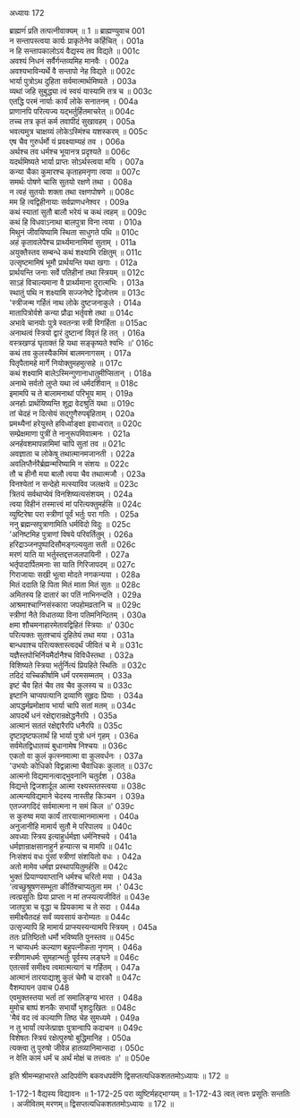 अध्यायः 172

ब्राह्मणंं प्रति तत्पत्नीवाक्यम् ॥ 1 ॥
ब्राह्मण्युवाच 	001  
न सन्तापस्त्वया कार्यः प्राकृतेनेव कर्हिचित् ।	001a  
न हि सन्तापकालोऽयं वैद्यस्य तव विद्यते ॥	001c  
अवश्यं निधनं सर्वैर्गन्तव्यमिह मानवैः ।	002a  
अवश्यभाविन्यर्थे वै सन्तापो नेह विद्यते ॥	002c  
भार्या पुत्रोऽथ दुहिता सर्वमात्मार्थमिष्यते ।	003a  
व्यथां जहि सुबुद्ध्या त्वं स्वयं यास्यामि तत्र च ॥	003c  
एतद्धि परमं नार्याः कार्यं लोके सनातनम् ।	004a  
प्राणानपि परित्यज्य यद्भर्तुर्हितमाचरेत् ॥	004c  
तच्च तत्र कृतं कर्म तवापीदं सुखावहम् ।	005a  
भवत्यमुत्र चाक्षय्यं लोकेऽस्मिंश्च यशस्करम् ॥	005c  
एष चैव गुरुर्धर्मो यं प्रवक्ष्याम्यहं तव ।	006a  
अर्थश्च तव धर्मश्च भूयानत्र प्रदृश्यते ॥	006c  
यदर्थमिष्यते भार्या प्राप्तः सोऽर्थस्त्वया मयि ।	007a  
कन्या चैका कुमारश्च कृताहमनृणा त्वया ॥	007c  
समर्थः पोषणे चासि सुतयो रक्षणे तथा ।	008a  
न त्वहं सुतयोः शक्ता तथा रक्षणपोषणे ॥	008c  
मम हि त्वद्विहीनायाः सर्वप्राणधनेश्वर ।	009a  
कथं स्यातां सुतौ बालौ भरेयं च कथं त्वहम् ॥	009c  
कथं हि विधवाऽनाथा बालपुत्रा विना त्वया ।	010a  
मिथुनं जीवयिष्यामि स्थिता साधुगते पथि ॥	010c  
अहं कृतावलेपैश्च प्रार्थ्यमानामिमां सुताम् ।	011a  
अयुक्तैस्तव सम्बन्धे कथं शक्ष्यामि रक्षितुम् ॥	011c  
उत्सृष्टमामिषं भूमौ प्रार्थयन्ति यथा खगाः ।	012a  
प्रार्थयन्ति जनाः सर्वे पतिहीनां तथा स्त्रियम् ॥	012c  
साऽहं विचाल्यमाना वै प्रार्थ्यमाना दुरात्मभिः ।	013a  
स्थातुं पथि न शक्ष्यामि सज्जनेष्टे द्विजोत्तम ॥	013c  
\'स्त्रीजन्म गर्हितं नाथ लोके दुष्टजनाकुले ।	014a  
मातापित्रोर्वशे कन्या प्रौढा भर्तृवशे तथा ॥	014c  
अभावे चानयोः पुत्रे स्वतन्त्रा स्त्री विगर्हिता ॥	015ac  
अनाथत्वं स्त्रियो द्वारं दुष्टानां विवृतं हि तत् ।	016a  
वस्त्रखण्डं घृताक्तं हि यथा सङ्कृष्यते श्वभिः ॥\'	016c  
कथं तव कुलस्यैकमिमं बालमनागसम् ।	017a  
पितृपैतामहे मार्गे नियोक्तुमहमुत्सहे ॥	017c  
कथं शक्ष्यामि बालेऽस्मिन्गुणानाधातुमीप्सितान् ।	018a  
अनाथे सर्वतो लुप्ते यथा त्वं धर्मदर्शिवान् ॥	018c  
इमामपि च ते बालामनाथां परिभूय माम् ।	019a  
अनर्हाः प्रार्थयिष्यन्ति शूद्रा वेदश्रुतिं यथा ॥	019c  
तां चेदहं न दित्सेयं सद्गुणैरुपबृंहिताम् ।	020a  
प्रमथ्यैनां हरेयुस्ते हविर्ध्वाङ्क्षा इवाध्वरात् ॥	020c  
सम्प्रेक्षमाणा पुत्रीं ते नानुरूपमिवात्मनः ।	021a  
अनर्हवशमापन्नामिमां चापि सुतां तव ॥	021c  
अवज्ञाता च लोकेषु तथात्मानमजानती ।	022a  
अवलिप्तैर्नरैर्ब्रह्मन्मरिष्यामि न संशयः ॥	022c  
तौ च हीनौ मया बालौ त्वया चैव तथात्मजौ ।	023a  
विनश्येतां न सन्देहो मत्स्याविव जलक्षये ॥	023c  
त्रितयं सर्वथाप्येवं विनशिष्यत्यसंशयम् ।	024a  
त्वया विहीनं तस्मात्त्वं मां परित्यक्तुमर्हसि ॥	024c  
व्युष्टिरेषा परा स्त्रीणां पूर्वं भर्तुः परा गतिः ।	025a  
ननु ब्रह्मन्सपुत्राणामिति धर्मविदो विदुः ॥	025c  
\'अनिष्टमिह पुत्राणां विषये परिवर्तितुम् ।	026a  
हरिद्राञ्जनपुष्पादिसौमङ्गल्ययुता सती ॥	026c  
मरणं याति या भर्तुस्तद्दत्तजलपायिनी ।	027a  
भर्तृपादार्पितमनाः सा याति गिरिजापदम् ॥	027c  
गिराजायाः सखी भूत्वा मोदते नगकन्यया ।	028a  
मितं ददाति हि पिता मितं माता मितं सुतः ॥	028c  
अमितस्य हि दातारं का पतिं नाभिनन्दति ।	029a  
आश्रमाश्चाग्निसंस्कारा जपहोमव्रतानि च ॥	029c  
स्त्रीणां नैते विधातव्या विना पतिमनिन्दितम् ।	030a  
क्षमा शौचमनाहारमेतावद्विहितं स्त्रियाः ॥\'	030c  
परित्यक्तः सुतश्चायं दुहितेयं तथा मया ।	031a  
बान्धवाश्च परित्यक्तास्त्वदर्थं जीवितं च मे ॥	031c  
यज्ञैस्तपोभिर्नियमैर्दानैश्च विविधैस्तथा ।	032a  
विशिष्यते स्त्रिया भर्तुर्नित्यं प्रियहिते स्थितिः ॥	032c  
तदिदं यच्चिकीर्षामि धर्मं परमसम्मतम् ।	033a  
इष्टं चैव हितं चैव तव चैव कुलस्य च ॥	033c  
इष्टानि चाप्यपत्यानि द्रव्याणि सुहृदः प्रियाः ।	034a  
आपद्धर्मप्रमोक्षाय भार्या चापि सतां मतम् ॥	034c  
आपदर्थे धनं रक्षेद्दारान्रक्षेद्धनैरपि ।	035a  
आत्मानं सततं रक्षेद्दारैरपि धनैरपि ॥	035c  
दृष्टादृष्टफलार्थं हि भार्या पुत्रो धनं गृहम् ।	036a  
सर्वमेतद्विधातव्यं बुधानामेष निश्चयः ॥	036c  
एकतो वा कुलं कृत्स्नमात्मा वा कुलवर्धनः ।	037a  
\'उभयोः कोधिको विद्वन्नात्मा चैवाधिकः कुलात् ॥	037c  
आत्मनो विद्यमानत्वाद्भुवनानि चतुर्दश ।	038a  
विद्यन्ते द्विजशार्दूल आत्मा रक्ष्यस्ततस्त्वया ॥	038c  
आत्मन्यविद्यमाने चेदस्य नास्तीह किञ्चन ।	039a  
एतज्जगदिदं सर्वमात्मना न समं किल ॥\'	039c  
स कुरुष्व मया कार्यं तारयात्मानमात्मना ।	040a  
अनुजानीहि मामार्य सुतौ मे परिपालय ॥	040c  
अवध्याः स्त्रिय इत्याहुर्धर्मज्ञा धर्मनिश्चये ।	041a  
धर्मज्ञान्राक्षसानाहुर्न हन्यात्स च मामपि ॥	041c  
निःसंशयं वधः पुंसां स्त्रीणां संशयितो वधः ।	042a  
अतो मामेव धर्मज्ञ प्रस्थापयितुमर्हसि ॥	042c  
भुक्तं प्रियाण्यवाप्तानि धर्मश्च चरितो मया ।	043a  
\'त्वच्छुश्रूषणसम्भूता कीर्तिश्चाप्यतुला मम ।\'	043c  
त्वत्प्रसूतिः प्रिया प्राप्ता न मां तप्स्यत्यजीवितं ॥	043e  
जातपुत्रा च वृद्धा च प्रियकामा च ते सदा ।	044a  
समीक्ष्यैतदहं सर्वं व्यवसायं करोम्यतः ॥	044c  
उत्सृज्यापि हि मामार्य प्राप्स्यस्यन्यामपि स्त्रियम् ।	045a  
ततः प्रतिष्ठितो धर्मो भविष्यति पुनस्तव ॥	045c  
न चाप्यधर्मः कल्याण बहुपत्नीकता नृणाम् ।	046a  
स्त्रीणामधर्मः सुमहान्भर्तुः पूर्वस्य लङ्घने ॥	046c  
एतत्सर्वं समीक्ष्य त्वमात्मत्यागं च गर्हितम् ।	047a  
आत्मानं तारयाद्याशु कुलं चेमौ च दारकौ ॥	047c  
वैशम्पायन उवाच 	048  
एवमुक्तस्तया भर्ता तां समालिङ्ग्य भारत ।	048a  
मुमोच बाष्पं शनकैः सभार्यो भृशदुःखितः ॥	048c  
\'मैवं वद त्वं कल्याणि तिष्ठ चेह सुमध्यमे ।	049a  
न तु भार्यां त्यजेत्प्राज्ञः पुत्रान्वापि कदाचन ॥	049c  
विशेषतः स्त्रियं रक्षेत्पुरुषो बुद्धिमानिह ।	050a  
त्यक्त्वा तु पुरुषो जीवेन्न हातव्यानिमान्सदा ।	050c  
न वेत्ति कामं धर्मं च अर्थं मोक्षं च तत्त्वतः ॥\' ॥	050e  

इति श्रीमन्महाभारते आदिपर्वणि बकवधपर्वणि द्विसप्तत्यधिकशततमोऽध्यायः ॥ 172 ॥

1-172-1 वैद्यस्य विद्यावनः ॥ 1-172-25 परा व्युष्टिर्महद्भाग्यम् ॥ 1-172-43 त्वत् त्वत्तः प्रसूतिः सन्ततिः । अजीवितम् मरणम्॥ द्विसप्तत्यधिकशततमोऽध्यायः ॥ 172 ॥
